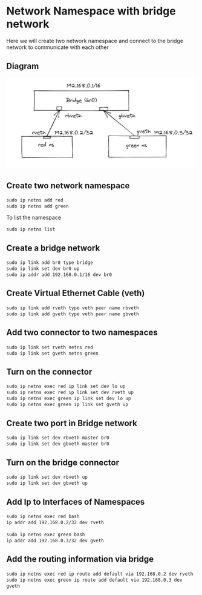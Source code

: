 # Network Namespace with bridge network
Here we will create two network namespace and connect to the bridge network to communicate with each other

## Diagram
![plot](img/bridgeNetwork.png)

## Create two network namespace
```
sudo ip netns add red
sudo ip netns add green
```
To list the namespace
```
sudo ip netns list
```

## Create a bridge network
```
sudo ip link add br0 type bridge
sudo ip link set dev br0 up
sudo ip addr add 192.168.0.1/16 dev br0
```

## Create Virtual Ethernet Cable (veth)
```
sudo ip link add rveth type veth peer name rbveth
sudo ip link add gveth type veth peer name gbveth
```

## Add two connector to two namespaces
```
sudo ip link set rveth netns red
sudo ip link set gveth netns green
```

## Turn on the connector
```
sudo ip netns exec red ip link set dev lo up
sudo ip netns exec red ip link set dev rveth up
sudo ip netns exec green ip link set dev lo up
sudo ip netns exec green ip link set gveth up
```

## Create two port in Bridge network
```
sudo ip link set dev rbveth master br0
sudo ip link set dev gbveth master br0
```

## Turn on the bridge connector
```
sudo ip link set dev rbveth up
sudo ip link set dev gbveth up
```

## Add Ip to Interfaces of Namespaces
```
sudo ip netns exec red bash
ip addr add 192.168.0.2/32 dev rveth

sudo ip netns exec green bash
ip addr add 192.168.0.3/32 dev gveth
```

## Add the routing information via bridge
```
sudo ip netns exec red ip route add default via 192.168.0.2 dev rveth
sudo ip netns exec green ip route add default via 192.168.0.3 dev gveth
```